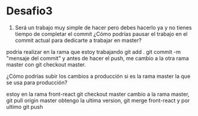 # Desafio3
1) Será un trabajo muy simple de hacer pero debes
hacerlo ya y no tienes tiempo de completar el
commit ¿Cómo podrías pausar el trabajo en el
commit actual para dedicarte a trabajar en
master?

podria realizar en la rama que estoy trabajando git add .
git commit -m "mensaje del commit" y antes de hacer el push, me cambio a la otra rama master con 
git checkout master.

¿Cómo podrías subir los cambios a producción si
es la rama master la que se usa para
producción?

estoy en la rama front-react 
git checkout master   cambio a la rama master,
git pull origin master obtengo la ultima version,
git merge front-react y por ultimo git push

